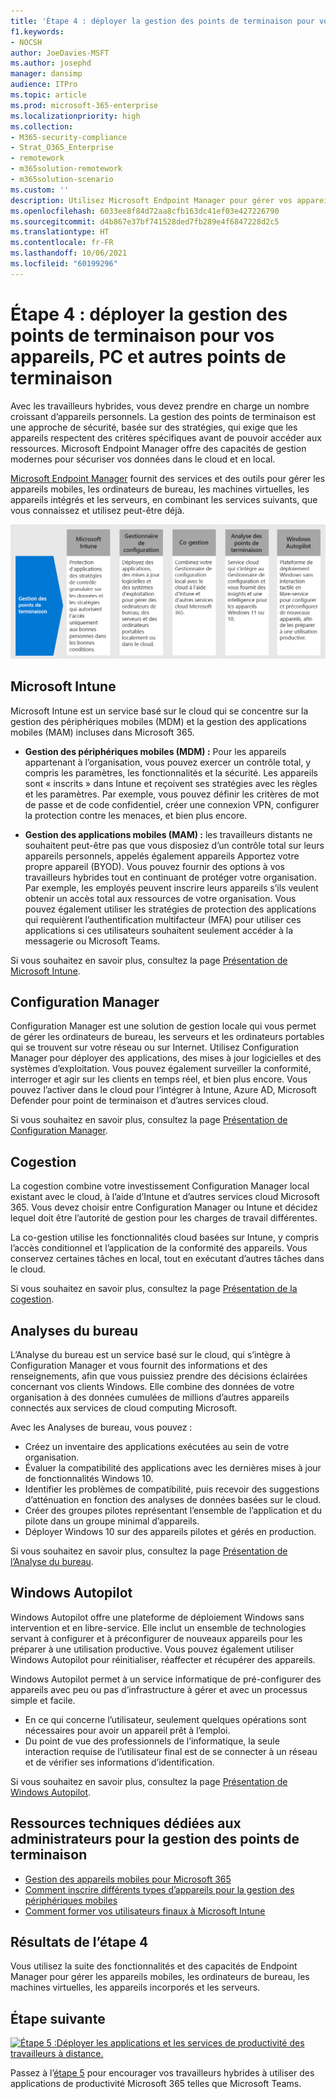 ```yaml
---
title: 'Étape 4 : déployer la gestion des points de terminaison pour vos appareils, PC et autres points de terminaison'
f1.keywords:
- NOCSH
author: JoeDavies-MSFT
ms.author: josephd
manager: dansimp
audience: ITPro
ms.topic: article
ms.prod: microsoft-365-enterprise
ms.localizationpriority: high
ms.collection:
- M365-security-compliance
- Strat_O365_Enterprise
- remotework
- m365solution-remotework
- m365solution-scenario
ms.custom: ''
description: Utilisez Microsoft Endpoint Manager pour gérer vos appareils de gestion, PC et autres points de terminaison.
ms.openlocfilehash: 6033ee8f84d72aa8cfb163dc41ef03e427226790
ms.sourcegitcommit: d4b867e37bf741528ded7fb289e4f6847228d2c5
ms.translationtype: HT
ms.contentlocale: fr-FR
ms.lasthandoff: 10/06/2021
ms.locfileid: "60199296"
---
```

# <a name="step-4-deploy-endpoint-management-for-your-devices-pcs-and-other-endpoints"></a>Étape 4 : déployer la gestion des points de terminaison pour vos appareils, PC et autres points de terminaison

Avec les travailleurs hybrides, vous devez prendre en charge un nombre croissant d’appareils personnels. La gestion des points de terminaison est une approche de sécurité, basée sur des stratégies, qui exige que les appareils respectent des critères spécifiques avant de pouvoir accéder aux ressources. Microsoft Endpoint Manager offre des capacités de gestion modernes pour sécuriser vos données dans le cloud et en local. 

[Microsoft Endpoint Manager](/mem/endpoint-manager-overview) fournit des services et des outils pour gérer les appareils mobiles, les ordinateurs de bureau, les machines virtuelles, les appareils intégrés et les serveurs, en combinant les services suivants, que vous connaissez et utilisez peut-être déjà.

![Composants de gestion des points de terminaison pour Microsoft 365](../media/empower-people-to-work-remotely/endpoint-managment-step-grid.png)

## <a name="microsoft-intune"></a>Microsoft Intune

Microsoft Intune est un service basé sur le cloud qui se concentre sur la gestion des périphériques mobiles (MDM) et la gestion des applications mobiles (MAM) incluses dans Microsoft 365. 

- **Gestion des périphériques mobiles (MDM) :** Pour les appareils appartenant à l’organisation, vous pouvez exercer un contrôle total, y compris les paramètres, les fonctionnalités et la sécurité. Les appareils sont « inscrits » dans Intune et reçoivent ses stratégies avec les règles et les paramètres. Par exemple, vous pouvez définir les critères de mot de passe et de code confidentiel, créer une connexion VPN, configurer la protection contre les menaces, et bien plus encore.

- **Gestion des applications mobiles (MAM) :** les travailleurs distants ne souhaitent peut-être pas que vous disposiez d’un contrôle total sur leurs appareils personnels, appelés également appareils Apportez votre propre appareil (BYOD). Vous pouvez fournir des options à vos travailleurs hybrides tout en continuant de protéger votre organisation. Par exemple, les employés peuvent inscrire leurs appareils s’ils veulent obtenir un accès total aux ressources de votre organisation. Vous pouvez également utiliser les stratégies de protection des applications qui requièrent l’authentification multifacteur (MFA) pour utiliser ces applications si ces utilisateurs souhaitent seulement accéder à la messagerie ou Microsoft Teams.

Si vous souhaitez en savoir plus, consultez la page [Présentation de Microsoft Intune](/intune/fundamentals/what-is-intune).

## <a name="configuration-manager"></a>Configuration Manager

Configuration Manager est une solution de gestion locale qui vous permet de gérer les ordinateurs de bureau, les serveurs et les ordinateurs portables qui se trouvent sur votre réseau ou sur Internet. Utilisez Configuration Manager pour déployer des applications, des mises à jour logicielles et des systèmes d’exploitation. Vous pouvez également surveiller la conformité, interroger et agir sur les clients en temps réel, et bien plus encore. Vous pouvez l’activer dans le cloud pour l’intégrer à Intune, Azure AD, Microsoft Defender pour point de terminaison et d’autres services cloud. 

Si vous souhaitez en savoir plus, consultez la page [Présentation de Configuration Manager](/mem/configmgr/core/understand/introduction).

## <a name="co-management"></a>Cogestion

La cogestion combine votre investissement Configuration Manager local existant avec le cloud, à l’aide d’Intune et d’autres services cloud Microsoft 365. Vous devez choisir entre Configuration Manager ou Intune et décidez lequel doit être l’autorité de gestion pour les charges de travail différentes. 

La co-gestion utilise les fonctionnalités cloud basées sur Intune, y compris l’accès conditionnel et l’application de la conformité des appareils. Vous conservez certaines tâches en local, tout en exécutant d’autres tâches dans le cloud.

Si vous souhaitez en savoir plus, consultez la page [Présentation de la cogestion](/mem/configmgr/comanage/overview).

## <a name="desktop-analytics"></a>Analyses du bureau

L’Analyse du bureau est un service basé sur le cloud, qui s’intègre à Configuration Manager et vous fournit des informations et des renseignements, afin que vous puissiez prendre des décisions éclairées concernant vos clients Windows. Elle combine des données de votre organisation à des données cumulées de millions d’autres appareils connectés aux services de cloud computing Microsoft. 

Avec les Analyses de bureau, vous pouvez :

- Créez un inventaire des applications exécutées au sein de votre organisation.
- Évaluer la compatibilité des applications avec les dernières mises à jour de fonctionnalités Windows 10.
- Identifier les problèmes de compatibilité, puis recevoir des suggestions d’atténuation en fonction des analyses de données basées sur le cloud.
- Créer des groupes pilotes représentant l’ensemble de l’application et du pilote dans un groupe minimal d’appareils.
- Déployer Windows 10 sur des appareils pilotes et gérés en production.

Si vous souhaitez en savoir plus, consultez la page [Présentation de l’Analyse du bureau](/mem/configmgr/desktop-analytics/overview).

## <a name="windows-autopilot"></a>Windows Autopilot

Windows Autopilot offre une plateforme de déploiement Windows sans intervention et en libre-service. Elle inclut un ensemble de technologies servant à configurer et à préconfigurer de nouveaux appareils pour les préparer à une utilisation productive. Vous pouvez également utiliser Windows Autopilot pour réinitialiser, réaffecter et récupérer des appareils. 

Windows Autopilot permet à un service informatique de pré-configurer des appareils avec peu ou pas d’infrastructure à gérer et avec un processus simple et facile. 

- En ce qui concerne l’utilisateur, seulement quelques opérations sont nécessaires pour avoir un appareil prêt à l’emploi. 
- Du point de vue des professionnels de l’informatique, la seule interaction requise de l’utilisateur final est de se connecter à un réseau et de vérifier ses informations d’identification.

Si vous souhaitez en savoir plus, consultez la page [Présentation de Windows Autopilot](/windows/deployment/windows-autopilot/windows-autopilot).

## <a name="admin-technical-resources-for-endpoint-management"></a>Ressources techniques dédiées aux administrateurs pour la gestion des points de terminaison

- [Gestion des appareils mobiles pour Microsoft 365](../enterprise/device-management-roadmap-microsoft-365.md)
- [Comment inscrire différents types d’appareils pour la gestion des périphériques mobiles](/mem/intune/enrollment/device-enrollment)
- [Comment former vos utilisateurs finaux à Microsoft Intune](/mem/intune/fundamentals/end-user-educate)
 
## <a name="results-of-step-4"></a>Résultats de l’étape 4

Vous utilisez la suite des fonctionnalités et des capacités de Endpoint Manager pour gérer les appareils mobiles, les ordinateurs de bureau, les machines virtuelles, les appareils incorporés et les serveurs.

## <a name="next-step"></a>Étape suivante

[![Étape 5 :Déployer les applications et les services de productivité des travailleurs à distance.](../media/empower-people-to-work-remotely/remote-workers-step-grid-5.png)](empower-people-to-work-remotely-teams-productivity-apps.md)

Passez à l’[étape 5](empower-people-to-work-remotely-teams-productivity-apps.md) pour encourager vos travailleurs hybrides à utiliser des applications de productivité Microsoft 365 telles que Microsoft Teams.
